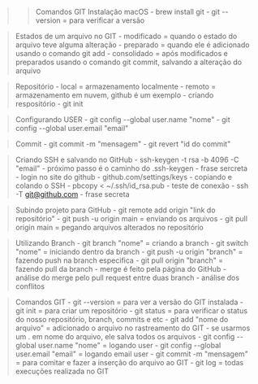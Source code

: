>>Comandos GIT
>Instalação macOS
    - brew install git
    - git --version = para verificar a versão

>Estados de um arquivo no GIT
    - modificado = quando o estado do arquivo teve alguma alteração
    - preparado = quando ele é adicionado usando o comando git add
    - consolidado = após modificados e preparados usando o comando git commit, salvando a alteração do arquivo

>Repositório
    - local = armazenamento localmente
    - remoto = armazenamento em nuvem, github é um exemplo
    - criando respositório
        - git init

>Configurando USER
    - git config --global user.name "nome"
    - git config --global user.email "email"

>Commit
    - git commit -m "mensagem"
    - git revert "id do commit"

>Criando SSH e salvando no GitHub
    - ssh-keygen -t rsa -b 4096 -C "email"
        - próximo passo é o caminho do .ssh-keygen
        - frase sercreta
    - login no site do github
        - github.com/settings/keys
        - copiando e colando o SSH
            - pbcopy < ~/.ssh/id_rsa.pub
    - teste de conexão
        - ssh -T git@github.com
            - frase secreta

>Subindo projeto para GitHub
    - git remote add origin "link do repositório"
    - git push -u origin main = enviando os arquivos
    - git pull origin main = pegando arquivos alterados no repositório

>Utilizando Branch
    - git branch "nome" = criando a branch
    - git switch "nome" = iniciando dentro da branch
    - git push -u origin "branch" = fazendo push na branch especifica
    - git pull origin "branch" = fazendo pull da branch
    - merge é feito pela página do GitHub
        - análise do merge pelo pull request entre duas branch
        - análise dos conflitos
        


>Comandos GIT
    - git --version = para ver a versão do GIT instalada
    - git init = para criar um repositório
    - git status = para verificar o status do nosso repositório, branch, commits e etc
    - git add "nome do arquivo" = adicionado o arquivo no rastreamento do GIT
        - se usarmos um . em nome do arquivo, ele salva todos os arquivos
    - git config --global user.name "nome" = logando user
    - git config --global user.email "email" = logando email user
    - git commit -m "mensagem" = para comitar e fazer a inserção do arquivo ao GIT
    - git log = todas execuções realizada no GIT


